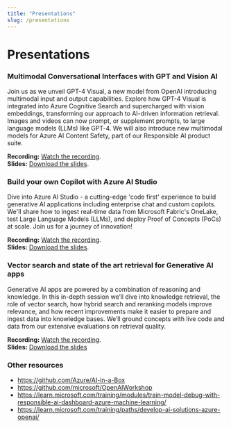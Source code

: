 ```yaml
---
title: "Presentations"
slug: /presentations
---
```

# Presentations

### Multimodal Conversational Interfaces with GPT and Vision AI
Join us as we unveil GPT-4 Visual, a new model from OpenAI introducing multimodal input and output capabilities. Explore how GPT-4 Visual is integrated into Azure Cognitive Search and supercharged with vision embeddings, transforming our approach to AI-driven information retrieval. Images and videos can now prompt, or supplement prompts, to large language models (LLMs) like GPT-4. We will also introduce new multimodal models for Azure AI Content Safety, part of our Responsible AI product suite.    
    
**Recording:** [Watch the recording](https://ignite.microsoft.com/en-US/sessions/02b1a86c-657f-41e2-ac05-226e1a83f771?source=sessions).   
**Slides:** [Download the slides](https://medius.microsoft.com/video/asset/PPT/5158be5f-ecf8-4fcf-a3c2-5ce4fcf6c6c5?referrer=Microsoft+Ignite-%2Fen-US%2Fsessions%2F02b1a86c-657f-41e2-ac05-226e1a83f771&mhid=ignite&loc=en-us).    


### Build your own Copilot with Azure AI Studio
Dive into Azure AI Studio - a cutting-edge 'code first' experience to build generative AI applications including enterprise chat and custom copilots. We'll share how to ingest real-time data from Microsoft Fabric's OneLake, test Large Language Models (LLMs), and deploy Proof of Concepts (PoCs) at scale. Join us for a journey of innovation!  
     
**Recording:** [Watch the recording](https://ignite.microsoft.com/en-US/sessions/a630f4eb-a148-43cd-8a36-38dec7ed7098?source=sessions).   
**Slides:** [Download the slides](https://medius.microsoft.com/video/asset/PPT/5158be5f-ecf8-4fcf-a3c2-5ce4fcf6c6c5?referrer=Microsoft+Ignite-%2Fen-US%2Fsessions%2F02b1a86c-657f-41e2-ac05-226e1a83f771&mhid=ignite&loc=en-us).   


### Vector search and state of the art retrieval for Generative AI apps
Generative AI apps are powered by a combination of reasoning and knowledge. In this in-depth session we’ll dive into knowledge retrieval, the role of vector search, how hybrid search and reranking models improve relevance, and how recent improvements make it easier to prepare and ingest data into knowledge bases. We’ll ground concepts with live code and data from our extensive evaluations on retrieval quality.   
   
**Recording:** [Watch the recording](https://ignite.microsoft.com/en-US/sessions/18618ca9-0e4d-4f9d-9a28-0bc3ef5cf54e?source=sessions).  
**Slides:** [Download the slides](https://medius.microsoft.com/video/asset/PPT/1eca7b1d-4dd1-43f7-9b59-d87e0c7a8714?referrer=Microsoft+Ignite-%2Fen-US%2Fsessions%2F18618ca9-0e4d-4f9d-9a28-0bc3ef5cf54e&mhid=ignite&loc=en-us)


### Other resources
- https://github.com/Azure/AI-in-a-Box
- https://github.com/microsoft/OpenAIWorkshop
- https://learn.microsoft.com/training/modules/train-model-debug-with-responsible-ai-dashboard-azure-machine-learning/
- https://learn.microsoft.com/training/paths/develop-ai-solutions-azure-openai/
